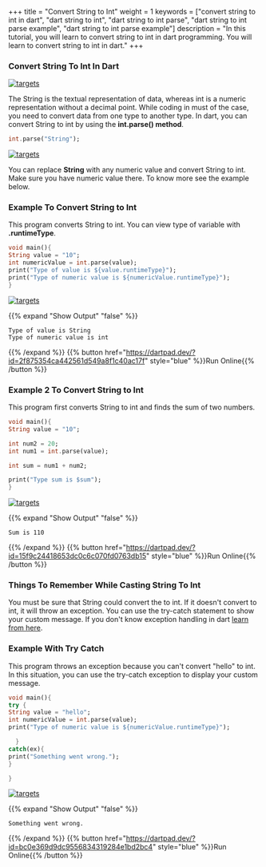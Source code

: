 +++
title = "Convert String to Int"
weight = 1
keywords = ["convert string to int in dart", "dart string to int", "dart string to int parse", "dart string to int parse example", "dart string to int parse example"]
description = "In this tutorial, you will learn to convert string to int in dart programming. You will learn to convert string to int in dart."
+++

### Convert String To Int In Dart
[![targets](/images/pieces/note-banner.png)](https://pieces.app/?utm_source=dart-tutorial&utm_medium=banner&utm_campaign=dart-tutorial-website&utm_content=note)

The String is the textual representation of data, whereas int is a numeric representation without a decimal point. While coding in must of the case, you need to convert data from one type to another type. In dart, you can convert String to int by using the **int.parse() method**.

```dart
int.parse("String");
```
[![targets](/images/pieces/save-this-snippet-button.svg)](https://snippets.pieces.cloud/?p=af004aa592)

You can replace **String** with any numeric value and convert String to int. Make sure you  have numeric value there. To know more see the example below.


### Example To Convert String to Int
This program converts String to int. You can view type of variable with **.runtimeType**.
```dart
void main(){
String value = "10";
int numericValue = int.parse(value);
print("Type of value is ${value.runtimeType}");
print("Type of numeric value is ${numericValue.runtimeType}");
}
```
[![targets](/images/pieces/save-this-snippet-button.svg)](https://snippets.pieces.cloud/?p=c7f34e9a03)

{{% expand "Show Output" "false" %}}
````plaintext
Type of value is String
Type of numeric value is int
````
{{% /expand %}}
{{% button href="https://dartpad.dev/?id=2f875354ca442561d549a8f1c40ac17f" style="blue" %}}Run Online{{% /button %}}

### Example 2 To Convert String to Int
This program first converts String to int and finds the sum of two numbers.
```dart
void main(){
String value = "10";

int num2 = 20;
int num1 = int.parse(value);

int sum = num1 + num2;

print("Type sum is $sum");
}
```
[![targets](/images/pieces/save-this-snippet-button.svg)](https://snippets.pieces.cloud/?p=161d42981d)

{{% expand "Show Output" "false" %}}
````plaintext
Sum is 110
````
{{% /expand %}}
{{% button href="https://dartpad.dev/?id=15f9c24418653dc0c6c070fd0763db15" style="blue" %}}Run Online{{% /button %}}


### Things To Remember While Casting String To Int
You must be sure that String could convert the to int. If it doesn't convert to int, it will throw an exception. You can use the try-catch statement to show your custom message. If you don't know exception handling in dart [learn from here](/conditions-and-loops/exception_handeling-in-dart/).


### Example With Try Catch
This program throws an exception because you can't convert "hello" to int. In this situation, you can use the try-catch exception to display your custom message.
```dart
void main(){
try {
String value = "hello";
int numericValue = int.parse(value);
print("Type of numeric value is ${numericValue.runtimeType}");

  }
catch(ex){
print("Something went wrong.");
}

}
```
[![targets](/images/pieces/save-this-snippet-button.svg)](https://snippets.pieces.cloud/?p=111d45b730)

{{% expand "Show Output" "false" %}}
````plaintext
Something went wrong.
````
{{% /expand %}}
{{% button href="https://dartpad.dev/?id=bc0e369d9dc9556834319284e1bd2bc4" style="blue" %}}Run Online{{% /button %}}